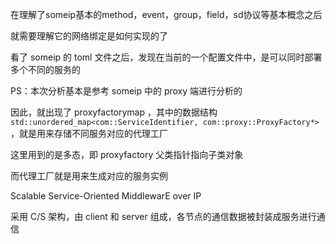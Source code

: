 在理解了someip基本的method，event，group，field，sd协议等基本概念之后

就需要理解它的网络绑定是如何实现的了

看了 someip 的 toml 文件之后，发现在当前的一个配置文件中，是可以同时部署多个不同的服务的

PS：本次分析基本是参考 someip 中的 proxy 端进行分析的

因此，就出现了 proxyfactorymap ，其中的数据结构 `std::unordered_map<com::ServiceIdentifier, com::proxy::ProxyFactory*>` ，就是用来存储不同服务对应的代理工厂

这里用到的是多态，即 proxyfactory 父类指针指向子类对象

而代理工厂就是用来生成对应的服务实例



Scalable Service-Oriented MiddlewarE over IP

采用 C/S 架构，由 client 和 server 组成，各节点的通信数据被封装成服务进行通信